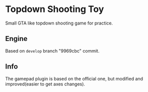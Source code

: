 # Topdown Shooting Toy

Small GTA like topdown shooting game for practice.

## Engine

Based on `develop` branch "9969cbc" commit.

## Info

The gamepad plugin is based on the official one, but
modified and improved(easier to get axes changes).
